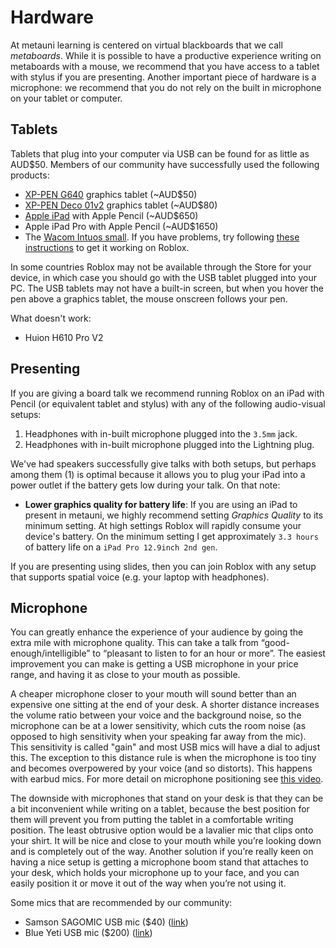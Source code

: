 # Hardware

At metauni learning is centered on virtual blackboards that we call *metaboards*. While it is possible to have a productive experience writing on metaboards with a mouse, we recommend that you have access to a tablet with stylus if you are presenting. Another important piece of hardware is a microphone: we recommend that you do not rely on the built in microphone on your tablet or computer.

## Tablets

Tablets that plug into your computer via USB can be found for as little as AUD$50. Members of our community have successfully used the following products:

* [XP-PEN G640](https://www.storexp-pen.com.au/buy/54.html) graphics tablet (~AUD$50)
* [XP-PEN Deco 01v2](https://www.storexp-pen.com.au/buy/73.html) graphics tablet  (~AUD$80)
* [Apple iPad](https://www.apple.com/au/shop/buy-ipad/ipad-10-2/64gb-space-grey-wifi) with Apple Pencil (~AUD$650)
* Apple iPad Pro with Apple Pencil (~AUD$1650)
* The [Wacom Intuos small](https://www.wacom.com/en-au/products/pen-tablets/wacom-intuos). If you have problems, try following [these instructions](https://support.wacom.com/hc/en-us/articles/5617645663895-My-tablet-isn-t-working-on-Roblox-What-should-I-do-) to get it working on Roblox.

In some countries Roblox may not be available through the Store for your device, in which case you should go with the USB tablet plugged into your PC. The USB tablets may not have a built-in screen, but when you hover the pen above a graphics tablet, the mouse onscreen follows your pen.

What doesn't work:

* Huion H610 Pro V2

## Presenting

If you are giving a board talk we recommend running Roblox on an iPad with Pencil (or equivalent tablet and stylus) with any of the following audio-visual setups:

1. Headphones with in-built microphone plugged into the `3.5mm` jack.
2. Headphones with in-built microphone plugged into the Lightning plug.

We've had speakers successfully give talks with both setups, but perhaps among them (1) is optimal because it allows you to plug your iPad into a power outlet if the battery gets low during your talk. On that note:

* **Lower graphics quality for battery life**: If you are using an iPad to present in metauni, we highly recommend setting *Graphics Quality* to its minimum setting. At high settings Roblox will rapidly consume your device's battery. On the minimum setting I get approximately `3.3 hours` of battery life on a `iPad Pro 12.9inch 2nd gen`.

If you are presenting using slides, then you can join Roblox with any setup that supports spatial voice (e.g. your laptop with headphones).

## Microphone

You can greatly enhance the experience of your audience by going the extra mile with microphone quality. This can take a talk from “good-enough/intelligible” to “pleasant to listen to for an hour or more”. The easiest improvement you can make is getting a USB microphone in your price range, and having it as close to your mouth as possible. 

A cheaper microphone closer to your mouth will sound better than an expensive one sitting at the end of your desk. A shorter distance increases the volume ratio between your voice and the background noise, so the microphone can be at a lower sensitivity, which cuts the room noise (as opposed to high sensitivity when your speaking far away from the mic). This sensitivity is called "gain" and most USB mics will have a dial to adjust this. The exception to this distance rule is when the microphone is too tiny and becomes overpowered by your voice (and so distorts). This happens with earbud mics. For more detail on microphone positioning see [this video](https://youtu.be/fFzwTcNAUYY).

The downside with microphones that stand on your desk is that they can be a bit inconvenient while writing on a tablet, because the best position for them will prevent you from putting the tablet in a comfortable writing position. The least obtrusive option would be a lavalier mic that clips onto your shirt. It will be nice and close to your mouth while you’re looking down and is completely out of the way. Another solution if you’re really keen on having a nice setup is getting a microphone boom stand that attaches to your desk, which holds your microphone up to your face, and you can easily position it or move it out of the way when you’re not using it.

Some mics that are recommended by our community:

- Samson SAGOMIC USB mic ($40) ([link](https://www.amazon.com/dp/B001R76D42?th=1))
- Blue Yeti USB mic ($200) ([link](https://www.bluemic.com/en-au/products/yeti/))
